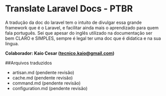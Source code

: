 ﻿# Translate Laravel Docs - PTBR

 A tradução da doc do laravel tem o intuito de divulgar essa grande framework que é o Laravel, e 
 facilitar ainda mais o aprendizado para quem fala português. Sei que apesar do inglês utilizado na 
 documentação ser bem CLARO e SIMPLES, sempre é legal ter uma doc que é didatica e na sua lingua.

**Colaborador: Kaio Cesar (tecnico.kaio@gmail.com)**

##Arquivos traduzidos
- artisan.md (pendente revisão)
- cache.md (pendente revisão)
- command.md (pendente revisão)
- configuration.md (pendente revisão)
